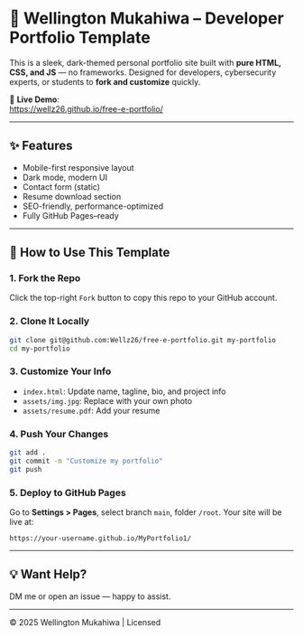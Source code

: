 
# 🚀 Wellington Mukahiwa – Developer Portfolio Template

This is a sleek, dark-themed personal portfolio site built with **pure HTML, CSS, and JS** — no frameworks. Designed for developers, cybersecurity experts, or students to **fork and customize** quickly.

🔗 **Live Demo**:  
https://wellz26.github.io/free-e-portfolio/

---

## ✨ Features

- Mobile-first responsive layout
- Dark mode, modern UI
- Contact form (static)
- Resume download section
- SEO-friendly, performance-optimized
- Fully GitHub Pages–ready

---

## 🧠 How to Use This Template

### 1. **Fork the Repo**
Click the top-right `Fork` button to copy this repo to your GitHub account.

### 2. **Clone It Locally**
```bash
git clone git@github.com:Wellz26/free-e-portfolio.git my-portfolio
cd my-portfolio
```

### 3. **Customize Your Info**
- `index.html`: Update name, tagline, bio, and project info
- `assets/img.jpg`: Replace with your own photo
- `assets/resume.pdf`: Add your resume

### 4. **Push Your Changes**
```bash
git add .
git commit -m "Customize my portfolio"
git push
```

### 5. **Deploy to GitHub Pages**
Go to **Settings > Pages**, select branch `main`, folder `/root`. Your site will be live at:

```
https://your-username.github.io/MyPortfolio1/
```

---

## 💡 Want Help?
DM me or open an issue — happy to assist.

---

© 2025 Wellington Mukahiwa | Licensed 
